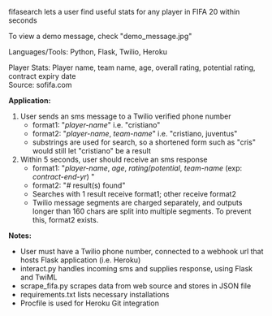 fifasearch lets a user find useful stats for any player in FIFA 20 within seconds

To view a demo message, check "demo_message.jpg"

Languages/Tools: Python, Flask, Twilio, Heroku

Player Stats: Player name, team name, age, overall rating, potential rating, contract expiry date        
Source: sofifa.com

**Application:**
1. User sends an sms message to a Twilio verified phone number
    - format1: "_player-name_" i.e. "cristiano"
    - format2: "_player-name_, _team-name_" i.e. "cristiano, juventus"
    - substrings are used for search, so a shortened form such as "cris" would still let "cristiano" be a result
2. Within 5 seconds, user should receive an sms response 
    - format1: "_player-name_, _age_, _rating_/_potential_, _team-name_ (exp: _contract-end-yr_) "
    - format2: "_#_ result(s) found"
    - Searches with 1 result receive format1; other receive format2
    - Twilio message segments are charged separately, and outputs longer than 160 chars are split into multiple
      segments. To prevent this, format2 exists.
      
**Notes:**
- User must have a Twilio phone number, connected to a webhook url that hosts Flask application (i.e. Heroku)
- interact.py handles incoming sms and supplies response, using Flask and TwiML
- scrape_fifa.py scrapes data from web source and stores in JSON file 
- requirements.txt lists necessary installations
- Procfile is used for Heroku Git integration
